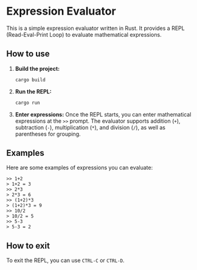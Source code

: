 # Expression Evaluator

This is a simple expression evaluator written in Rust. It provides a REPL (Read-Eval-Print Loop) to evaluate mathematical expressions.

## How to use

1.  **Build the project:**
    ```bash
    cargo build
    ```

2.  **Run the REPL:**
    ```bash
    cargo run
    ```

3.  **Enter expressions:**
    Once the REPL starts, you can enter mathematical expressions at the `>>` prompt. The evaluator supports addition (`+`), subtraction (`-`), multiplication (`*`), and division (`/`), as well as parentheses for grouping.

## Examples

Here are some examples of expressions you can evaluate:

```
>> 1+2
> 1+2 = 3
>> 2*3
> 2*3 = 6
>> (1+2)*3
> (1+2)*3 = 9
>> 10/2
> 10/2 = 5
>> 5-3
> 5-3 = 2
```

## How to exit

To exit the REPL, you can use `CTRL-C` or `CTRL-D`.